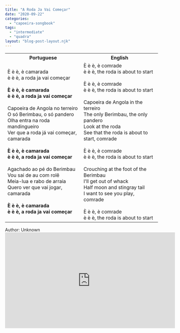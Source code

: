 ```yaml
---
title: "A Roda Ja Vai Começar"
date: "2020-09-22"
categories: 
  - "capoeira-songbook"
tags: 
  - "intermediate"
  - "quadra"
layout: "blog-post-layout.njk"
---
```


<table class="capoeira-table">
    <tr class="header-row">
        <th>Portuguese</th>
        <th>English</th>
    </tr>
    <tr>
        <td>
            È è è, è camarada<br>
            è è è, a roda ja vai começar<br>
            <br>
            <strong>È è è, è camarada<br>
            è è è, a roda ja vai começar</strong><br>
            <br>
            Capoeira de Angola no terreiro<br>
            O só Berimbau, o só pandero<br>
            Olha entra na roda mandingueiro<br>
            Ver que a roda já vai começar, camarada<br>
            <br>
            <strong>È è è, è camarada<br>
            è è è, a roda ja vai começar</strong><br>
            <br>
            Agachado ao pé do Berimbau<br>
            Vou sai de au com rolê<br>
            Meia-lua e rabo de arraia<br>
            Quero ver que vai jogar, camarada<br>
            <br>
            <strong>È è è, è camarada<br>
            è è è, a roda ja vai começar</strong>
        </td>
        <td>
            È è è, è comrade<br>
            è è è, the roda is about to start<br>
            <br>
            È è è, è comrade<br>
            è è è, the roda is about to start<br>
            <br>
            Capoeira de Angola in the terreiro<br>
            The only Berimbau, the only pandero<br>
            Look at the roda<br>
            See that the roda is about to start, comrade<br>
            <br>
            È è è, è comrade<br>
            è è è, the roda is about to start<br>
            <br>
            Crouching at the foot of the Berimbau<br>
            I'll get out of whack<br>
            Half moon and stingray tail<br>
            I want to see you play, comrade<br>
            <br>
            È è è, è comrade<br>
            è è è, the roda is about to start
        </td>
    </tr>
</table>

<figcaption>
Author: Unknown
</figcaption>

<iframe width="560" height="315" src="https://www.youtube.com/embed/uwCBoB1mmKw" title="YouTube video player" frameborder="0" allow="accelerometer; autoplay; clipboard-write; encrypted-media; gyroscope; picture-in-picture" allowfullscreen></iframe>